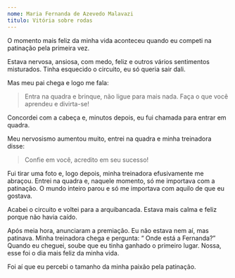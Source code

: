 ```yaml
---
nome: Maria Fernanda de Azevedo Malavazi
titulo: Vitória sobre rodas
---
```


O momento mais feliz da minha vida aconteceu quando eu competi na patinação pela primeira vez.

Estava nervosa, ansiosa, com medo, feliz e outros vários sentimentos misturados. Tinha esquecido o circuito, eu só queria sair dali.

Mas meu pai chega e logo me fala:

> Entra na quadra e brinque, não ligue para mais nada. Faça o que você aprendeu e divirta-se!

Concordei com a cabeça e, minutos depois, eu fui chamada para entrar em quadra.

Meu nervosismo aumentou muito, entrei na quadra e minha treinadora disse:

> Confie em você, acredito em seu sucesso!

Fui tirar uma foto e, logo depois, minha treinadora efusivamente me abraçou. Entrei na quadra e, naquele momento, só me importava com a patinação. O mundo inteiro parou e só me importava com aquilo de que eu gostava.

Acabei o circuito e voltei para a arquibancada. Estava mais calma e feliz porque não havia caído.

Após meia hora, anunciaram a premiação. Eu não estava nem aí, mas patinava. Minha treinadora chega e pergunta: “ Onde está a Fernanda?”
Quando eu cheguei, soube que eu tinha ganhado o primeiro lugar. Nossa,  esse foi o dia mais feliz da minha vida.

Foi aí que eu percebi o tamanho da minha paixão pela patinação.

